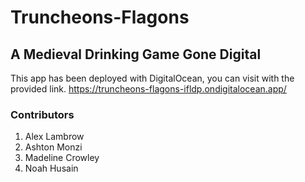 # Truncheons-Flagons
## A Medieval Drinking Game Gone Digital

This app has been deployed with DigitalOcean, you can visit with the provided link.
https://truncheons-flagons-ifldp.ondigitalocean.app/

### Contributors
1. Alex Lambrow
2. Ashton Monzi
3. Madeline Crowley
4. Noah Husain
